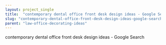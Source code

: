 ```yaml
---
layout: project_single
title:  "contemporary dental office front desk design ideas - Google Search"
slug: "contemporary-dental-office-front-desk-design-ideas-google-search"
parent: "law-office-decorating-ideas"
---
```

contemporary dental office front desk design ideas - Google Search